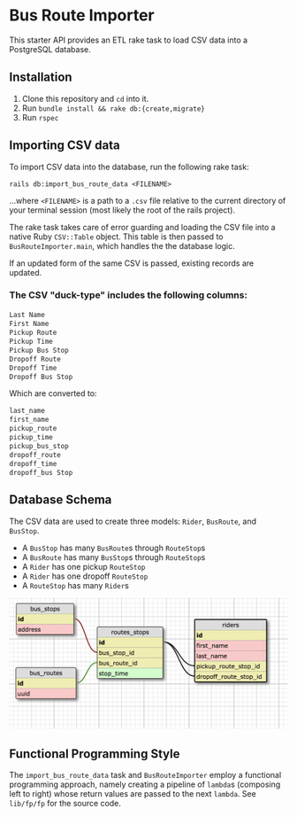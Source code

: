 # Bus Route Importer

This starter API provides an ETL rake task to load CSV data into a PostgreSQL
database.

## Installation

1. Clone this repository and `cd` into it.
2. Run `bundle install && rake db:{create,migrate}`
3. Run `rspec`

## Importing CSV data

To import CSV data into the database, run the following rake task:

```shell
rails db:import_bus_route_data <FILENAME>
```

...where `<FILENAME>` is a path to a `.csv` file relative to the current
directory of your terminal session (most likely the root of the rails project).

The rake task takes care of error guarding and loading the CSV file into a
native Ruby `CSV::Table` object. This table is then passed to
`BusRouteImporter.main`, which handles the the database logic.

If an updated form of the same CSV is passed, existing records are updated.

### The CSV "duck-type" includes the following columns:

```
Last Name
First Name
Pickup Route
Pickup Time
Pickup Bus Stop
Dropoff Route
Dropoff Time
Dropoff Bus Stop
```

Which are converted to:

```
last_name
first_name
pickup_route
pickup_time
pickup_bus_stop
dropoff_route
dropoff_time
dropoff_bus Stop
```

## Database Schema

The CSV data are used to create three models: `Rider`, `BusRoute`, and
`BusStop`.

* A `BusStop` has many `BusRoute`s through `RouteStop`s
* A `BusRoute` has many `BusStop`s through `RouteStop`s
* A `Rider` has one pickup `RouteStop`
* A `Rider` has one dropoff `RouteStop`
* A `RouteStop` has many `Rider`s

![](public/db_schema.png)

## Functional Programming Style

The `import_bus_route_data` task and `BusRouteImporter` employ a functional
programming approach, namely creating a pipeline of `lambda`s (composing left to
right) whose return values are passed to the next `lambda`. See `lib/fp/fp` for
the source code.
